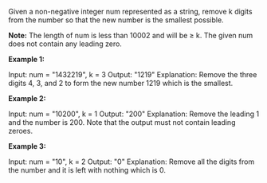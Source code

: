 Given a non-negative integer num represented as a string, remove k digits from the number so that the new number is the smallest possible.

**Note:**
The length of num is less than 10002 and will be ≥ k.
The given num does not contain any leading zero.

**Example 1:**

Input: num = "1432219", k = 3
Output: "1219"
Explanation: Remove the three digits 4, 3, and 2 to form the new number 1219 which is the smallest.

**Example 2:**

Input: num = "10200", k = 1
Output: "200"
Explanation: Remove the leading 1 and the number is 200. Note that the output must not contain leading zeroes.

**Example 3:**

Input: num = "10", k = 2
Output: "0"
Explanation: Remove all the digits from the number and it is left with nothing which is 0.

